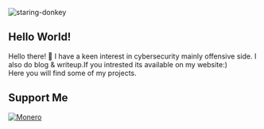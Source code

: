![staring-donkey](https://i.kym-cdn.com/photos/images/newsfeed/002/336/945/e1c)

## Hello World!
Hello there! 👋
I have a keen interest in cybersecurity mainly offensive side.
I also do blog & writeup.If you intrested its available on my website:) 
<br>
Here you will find some of my projects.


## Support Me
[![Monero](https://img.shields.io/badge/monero-FF6600?style=for-the-badge&logo=monero&logoColor=white)](https://r4sso.github.io/images/dono/monero.png)
